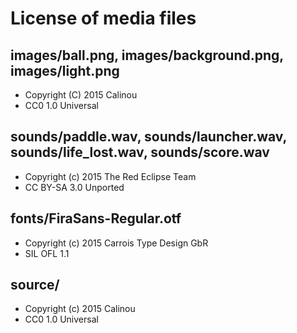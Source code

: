 # License of media files

## images/ball.png, images/background.png, images/light.png

- Copyright (C) 2015 Calinou
- CC0 1.0 Universal

## sounds/paddle.wav, sounds/launcher.wav, sounds/life_lost.wav, sounds/score.wav

- Copyright (c) 2015 The Red Eclipse Team
- CC BY-SA 3.0 Unported

## fonts/FiraSans-Regular.otf

- Copyright (c) 2015 Carrois Type Design GbR
- SIL OFL 1.1

## source/

- Copyright (c) 2015 Calinou
- CC0 1.0 Universal
